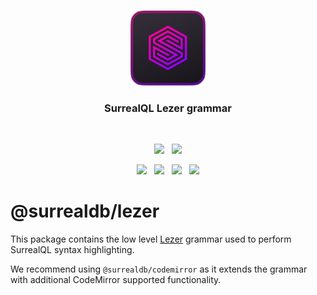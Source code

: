 <br>

<p align="center">
    <img width=120 src="https://raw.githubusercontent.com/surrealdb/icons/main/surreal.svg" />
</p>

<h3 align="center">SurrealQL Lezer grammar</h3>

<br>

<p align="center">
    <a href="https://github.com/surrealdb/surrealql-codemirror"><img src="https://img.shields.io/badge/status-beta-ff00bb.svg?style=flat-square"></a>
    &nbsp;
    <a href="https://www.npmjs.com/package/@surrealdb/lezer"><img src="https://img.shields.io/npm/v/%40surrealdb%2Flezer?style=flat-square"></a>
</p>

<p align="center">
    <a href="https://surrealdb.com/discord"><img src="https://img.shields.io/discord/902568124350599239?label=discord&style=flat-square&color=5a66f6"></a>
    &nbsp;
    <a href="https://twitter.com/surrealdb"><img src="https://img.shields.io/badge/twitter-follow_us-1d9bf0.svg?style=flat-square"></a>
    &nbsp;
    <a href="https://www.linkedin.com/company/surrealdb/"><img src="https://img.shields.io/badge/linkedin-connect_with_us-0a66c2.svg?style=flat-square"></a>
    &nbsp;
    <a href="https://www.youtube.com/channel/UCjf2teVEuYVvvVC-gFZNq6w"><img src="https://img.shields.io/badge/youtube-subscribe-fc1c1c.svg?style=flat-square"></a>
</p>

# @surrealdb/lezer

This package contains the low level [Lezer](https://lezer.codemirror.net/) grammar used to perform SurrealQL syntax highlighting.

We recommend using `@surrealdb/codemirror` as it extends the grammar with additional CodeMirror supported functionality.